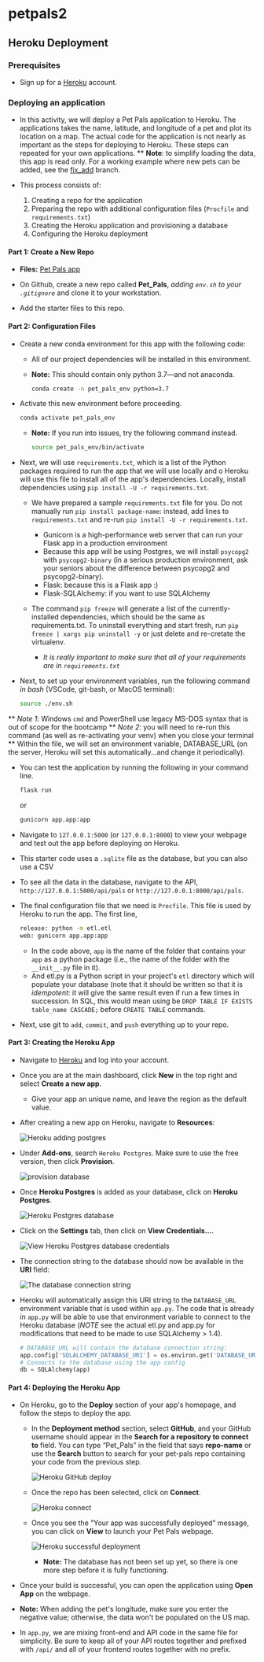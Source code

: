 # petpals2
## Heroku Deployment

### Prerequisites

* Sign up for a [Heroku](https://www.heroku.com) account.

### Deploying an application

* In this activity, we will deploy a Pet Pals application to Heroku. The applications takes the name, latitude, and longitude of a pet and plot its location on a map. The actual code for the application is not nearly as important as the steps for deploying to Heroku. These steps can repeated for your own applications.
** **Note**: to simplify loading the data, this app is read only.  For a working example where new pets can be added, see the [fix_add](https://github.com/kourtbailey/petpals2/tree/fix_add) branch.


* This process consists of:

  1. Creating a repo for the application
  2. Preparing the repo with additional configuration files (`Procfile` and `requirements.txt`)
  3. Creating the Heroku application and provisioning a database
  4. Configuring the Heroku deployment

#### Part 1: Create a New Repo

* **Files:** [Pet Pals app](./Starter)

* On Github, create a new repo called **Pet_Pals**, *adding `env.sh` to your `.gitignore`* and clone it to your workstation.

* Add the starter files to this repo.

#### Part 2: Configuration Files

* Create a new conda environment for this app with the following code:
  * All of our project dependencies will be installed in this environment.
  * **Note:** This should contain only python 3.7&mdash;and not anaconda.

    ```sh
    conda create -n pet_pals_env python=3.7
    ```

* Activate this new environment before proceeding.

  ```sh
  conda activate pet_pals_env
  ```

  * **Note:** If you run into issues, try the following command instead.

    ```sh
    source pet_pals_env/bin/activate
    ```

* Next, we will use `requirements.txt`, which is a list of the Python packages required to run the app that we will use locally and o Heroku will use this file to install all of the app's dependencies.  Locally, install dependencies using `pip install -U -r requirements.txt`.

  * We have prepared a sample `requirements.txt` file for you.  Do not manually run `pip install package-name`: instead, add lines to `requirements.txt` and re-run `pip install -U -r requirements.txt`.
    * Gunicorn is a high-performance web server that can run your Flask app in a production environment
    * Because this app will be using Postgres, we will install `psycopg2` with `psycopg2-binary` (in a serious production environment, ask your seniors about the difference between psycopg2 and psycopg2-binary).
    * Flask: because this is a Flask app :)
    * Flask-SQLAlchemy: if you want to use SQLAlchemy

  * The command `pip freeze` will generate a list of the currently-installed dependencies, which should be the same as requirements.txt.  To uninstall everything and start fresh, run `pip freeze | xargs pip uninstall -y` or just delete and re-cretate the virtualenv.
    * *It is really important to make sure that all of your requirements are in `requirements.txt`*

* Next, to set up your environment variables, run the following command _in bash_ (VSCode, git-bash, or MacOS terminal):
  ```sh
  source ./env.sh
  ```

** *Note 1*: Windows `cmd` and PowerShell use legacy MS-DOS syntax that is out of scope for the bootcamp
** *Note 2*: you will need to re-run this command (as well as re-activating your venv) when you close your terminal
** Within the file, we will set an environment variable, DATABASE_URL (on the server, Heroku will set this automatically...and change it periodically).


* You can test the application by running the following in your command line.
  ```sh
  flask run
  ```
  or
  ```sh
  gunicorn app.app:app
  ```
* Navigate to `127.0.0.1:5000` (or `127.0.0.1:8000`) to view your webpage and test out the app before deploying on Heroku.

* This starter code uses a `.sqlite` file as the database, but you can also use a CSV

* To see all the data in the database, navigate to the API, `http://127.0.0.1:5000/api/pals` or `http://127.0.0.1:8000/api/pals`.

* The final configuration file that we need is `Procfile`. This file is used by Heroku to run the app.  The first line,
  ```sh
  release: python -m etl.etl
  web: gunicorn app.app:app
  ```

  * In the code above, `app` is the name of the folder that contains your `app` as a python package (i.e., the name of the folder with the `__init__.py` file in it).
  * And etl.py is a Python script in your project's `etl` directory which will populate your database (note that it should be written so that it is _idempotent_: it will give the same result even if run a few times in succession.  In SQL, this would mean using be `DROP TABLE IF EXISTS table_name CASCADE;` before `CREATE TABLE` commands.

* Next, use git to `add`, `commit`, and `push` everything up to your repo.

#### Part 3: Creating the Heroku App

* Navigate to [Heroku](https://www.heroku.com) and log into your account.

* Once you are at the main dashboard, click **New** in the top right and select **Create a new app**.

  * Give your app an unique name, and leave the region as the default value.

* After creating a new app on Heroku, navigate to **Resources**:

  ![Heroku adding postgres](Images/Heroku_add_postgres.png)

* Under **Add-ons**, search `Heroku Postgres`. Make sure to use the free version, then click **Provision**.

  ![provision database](Images/provision_database.png)

* Once **Heroku Postgres** is added as your database, click on **Heroku Postgres**.

  ![Heroku Postgres database](Images/Resources_Heroku_Postgres.png)

* Click on the **Settings** tab, then click on **View Credentials...**.

  ![View Heroku Postgres database credentials](Images/View_credentials.png)

* The connection string to the database should now be available in the **URI** field:

  ![The database connection string](Images/database_connection.png)

* Heroku will automatically assign this URI string to the `DATABASE_URL` environment variable that is used within `app.py`. The code that is already in `app.py` will be able to use that environment variable to connect to the Heroku database (*NOTE* see the actual etl.py and app.py for modifications that need to be made to use SQLAlchemy > 1.4).

  ```python
  # DATABASE_URL will contain the database connection string:
  app.config['SQLALCHEMY_DATABASE_URI'] = os.environ.get('DATABASE_URL', '')
  # Connects to the database using the app config
  db = SQLAlchemy(app)
  ```


#### Part 4: Deploying the Heroku App
* On Heroku, go to the **Deploy** section of your app's homepage, and follow the steps to deploy the app.

  * In the **Deployment method** section, select **GitHub**, and your GitHub username should appear in the **Search for a repository to connect to** field. You can type “Pet_Pals” in the field that says **repo-name** or use the **Search** button to search for your pet-pals repo containing your code from the previous step.

    ![Heroku GitHub deploy](Images/Heroku_GitHub_connect.png)

  * Once the repo has been selected, click on **Connect**.

    ![Heroku connect](Images/Heroku_Connect.png)

  * Once you see the "Your app was successfully deployed" message, you can click on **View** to launch your Pet Pals webpage.

    ![Heroku successful deployment](Images/Heroku_Successful_Deploy.png)

    * **Note:** The database has not been set up yet, so there is one more step before it is fully functioning.

* Once your build is successful, you can open the application using **Open App** on the webpage.

* **Note:** When adding the pet's longitude, make sure you enter the negative value; otherwise, the data won't be populated on the US map.

* In `app.py`, we are mixing front-end and API code in the same file for simplicity.  Be sure to keep all of your API routes together and prefixed with `/api/` and all of your frontend routes together with no prefix.
